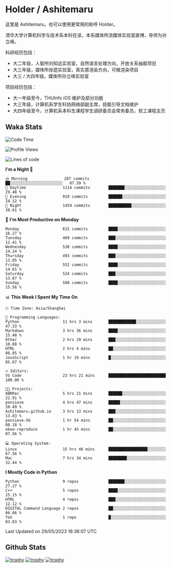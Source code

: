 # Holder / Ashitemaru

这里是 Ashitemaru，也可以使用更常用的称呼 Holder。

清华大学计算机科学与技术系本科在读，本系媒体所流媒体实验室直博，导师为孙立峰。

科研经历包括：

- 大二年级，人智所刘知远实验室，自然语言处理方向，开放关系抽取项目
- 大三年级，媒体所徐昆实验室，真实感渲染方向，可微渲染项目
- 大三 / 大四年级，媒体所孙立峰实验室

项目经历包括：

- 大一年级至今，THUInfo iOS 维护及部分功能
- 大三年级，计算机系学生科协网络部副主席，技能引导文档维护
- 大四年级至今，计算机系本科生课程学生调研委员会常务委员，软工课程主页

## Waka Stats

<!--START_SECTION:waka-->
![Code Time](http://img.shields.io/badge/Code%20Time-884%20hrs%209%20mins-blue)

![Profile Views](http://img.shields.io/badge/Profile%20Views-1-blue)

![Lines of code](https://img.shields.io/badge/From%20Hello%20World%20I%27ve%20Written-2.4%20million%20lines%20of%20code-blue)

**I'm a Night 🦉** 

```text
🌞 Morning                287 commits         ██░░░░░░░░░░░░░░░░░░░░░░░   07.59 % 
🌆 Daytime                1114 commits        ███████░░░░░░░░░░░░░░░░░░   29.48 % 
🌃 Evening                919 commits         ██████░░░░░░░░░░░░░░░░░░░   24.32 % 
🌙 Night                  1459 commits        ██████████░░░░░░░░░░░░░░░   38.61 % 
```
📅 **I'm Most Productive on Monday** 

```text
Monday                   615 commits         ████░░░░░░░░░░░░░░░░░░░░░   16.27 % 
Tuesday                  469 commits         ███░░░░░░░░░░░░░░░░░░░░░░   12.41 % 
Wednesday                538 commits         ████░░░░░░░░░░░░░░░░░░░░░   14.24 % 
Thursday                 493 commits         ███░░░░░░░░░░░░░░░░░░░░░░   13.05 % 
Friday                   552 commits         ████░░░░░░░░░░░░░░░░░░░░░   14.61 % 
Saturday                 524 commits         ███░░░░░░░░░░░░░░░░░░░░░░   13.87 % 
Sunday                   588 commits         ████░░░░░░░░░░░░░░░░░░░░░   15.56 % 
```


📊 **This Week I Spent My Time On** 

```text
🕑︎ Time Zone: Asia/Shanghai

💬 Programming Languages: 
Python                   11 hrs 3 mins       ████████████░░░░░░░░░░░░░   47.33 % 
Markdown                 3 hrs 36 mins       ████░░░░░░░░░░░░░░░░░░░░░   15.48 % 
Other                    2 hrs 29 mins       ███░░░░░░░░░░░░░░░░░░░░░░   10.68 % 
HTML                     2 hrs 4 mins        ██░░░░░░░░░░░░░░░░░░░░░░░   08.85 % 
JavaScript               1 hr 19 mins        █░░░░░░░░░░░░░░░░░░░░░░░░   05.67 % 

🔥 Editors: 
VS Code                  23 hrs 21 mins      █████████████████████████   100.00 % 

🐱‍💻 Projects: 
ABRRec                   5 hrs 21 mins       ██████░░░░░░░░░░░░░░░░░░░   22.91 % 
pensieve                 4 hrs 47 mins       █████░░░░░░░░░░░░░░░░░░░░   20.49 % 
Ashitemaru.github.io     3 hrs 13 mins       ███░░░░░░░░░░░░░░░░░░░░░░   13.83 % 
pensieve-5G              1 hr 54 mins        ██░░░░░░░░░░░░░░░░░░░░░░░   08.18 % 
oboe-reproduce           1 hr 45 mins        ██░░░░░░░░░░░░░░░░░░░░░░░   07.56 % 

💻 Operating System: 
Linux                    15 hrs 46 mins      █████████████████░░░░░░░░   67.56 % 
Mac                      7 hrs 34 mins       ████████░░░░░░░░░░░░░░░░░   32.44 % 
```

**I Mostly Code in Python** 

```text
Python                   9 repos             ███████░░░░░░░░░░░░░░░░░░   27.27 % 
C++                      5 repos             ████░░░░░░░░░░░░░░░░░░░░░   15.15 % 
HTML                     4 repos             ███░░░░░░░░░░░░░░░░░░░░░░   12.12 % 
DIGITAL Command Language 2 repos             ██░░░░░░░░░░░░░░░░░░░░░░░   06.06 % 
TeX                      1 repo              █░░░░░░░░░░░░░░░░░░░░░░░░   03.03 % 
```




 Last Updated on 29/05/2023 18:36:07 UTC
<!--END_SECTION:waka-->

## Github Stats

[![trophy](https://github-profile-trophy.vercel.app/?username=Ashitemaru&column=7)](https://github.com/Ashitemaru)
[![trophy](https://github-readme-stats.vercel.app/api?username=Ashitemaru&show_icons=true&include_all_commits=true)](https://github.com/Ashitemaru)
[![trophy](https://github-readme-stats.vercel.app/api/top-langs/?username=Ashitemaru&layout=compact)](https://github.com/Ashitemaru)

<!--
**Ashitemaru/Ashitemaru** is a ✨ _special_ ✨ repository because its `README.md` (this file) appears on your GitHub profile.

Here are some ideas to get you started:

- 🔭 I’m currently working on ...
- 🌱 I’m currently learning ...
- 👯 I’m looking to collaborate on ...
- 🤔 I’m looking for help with ...
- 💬 Ask me about ...
- 📫 How to reach me: ...
- 😄 Pronouns: ...
- ⚡ Fun fact: ...
-->
